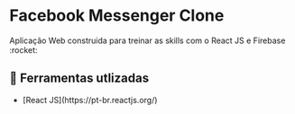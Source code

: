 # Facebook Messenger Clone

<p>Aplicação Web construida para treinar as skills com o React JS e Firebase :rocket:</p>

## :art: Ferramentas utlizadas

<ul>
    <li>[React JS](https://pt-br.reactjs.org/)</li>
</ul>